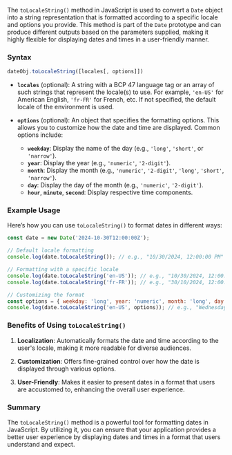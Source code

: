 The `toLocaleString()` method in JavaScript is used to convert a `Date` object into a string representation that is formatted according to a specific locale and options you provide. This method is part of the `Date` prototype and can produce different outputs based on the parameters supplied, making it highly flexible for displaying dates and times in a user-friendly manner.

### Syntax

```javascript
dateObj.toLocaleString([locales[, options]])
```

- **`locales`** (optional): A string with a BCP 47 language tag or an array of such strings that represent the locale(s) to use. For example, `'en-US'` for American English, `'fr-FR'` for French, etc. If not specified, the default locale of the environment is used.
  
- **`options`** (optional): An object that specifies the formatting options. This allows you to customize how the date and time are displayed. Common options include:
  - **`weekday`**: Display the name of the day (e.g., `'long'`, `'short'`, or `'narrow'`).
  - **`year`**: Display the year (e.g., `'numeric'`, `'2-digit'`).
  - **`month`**: Display the month (e.g., `'numeric'`, `'2-digit'`, `'long'`, `'short'`, `'narrow'`).
  - **`day`**: Display the day of the month (e.g., `'numeric'`, `'2-digit'`).
  - **`hour`**, **`minute`**, **`second`**: Display respective time components.

### Example Usage

Here’s how you can use `toLocaleString()` to format dates in different ways:

```javascript
const date = new Date('2024-10-30T12:00:00Z');

// Default locale formatting
console.log(date.toLocaleString()); // e.g., "10/30/2024, 12:00:00 PM"

// Formatting with a specific locale
console.log(date.toLocaleString('en-US')); // e.g., "10/30/2024, 12:00:00 PM"
console.log(date.toLocaleString('fr-FR')); // e.g., "30/10/2024, 12:00:00"

// Customizing the format
const options = { weekday: 'long', year: 'numeric', month: 'long', day: 'numeric' };
console.log(date.toLocaleString('en-US', options)); // e.g., "Wednesday, October 30, 2024"
```

### Benefits of Using `toLocaleString()`

1. **Localization**: Automatically formats the date and time according to the user's locale, making it more readable for diverse audiences.

2. **Customization**: Offers fine-grained control over how the date is displayed through various options.

3. **User-Friendly**: Makes it easier to present dates in a format that users are accustomed to, enhancing the overall user experience.

### Summary

The `toLocaleString()` method is a powerful tool for formatting dates in JavaScript. By utilizing it, you can ensure that your application provides a better user experience by displaying dates and times in a format that users understand and expect.